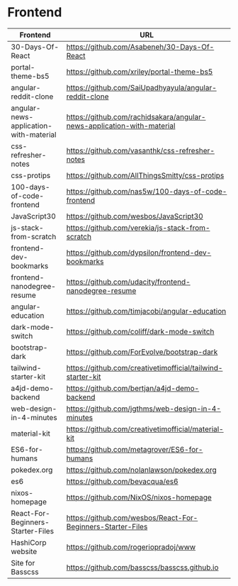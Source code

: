 # Frontend

| Frontend  |                          URL                                                                   |
|-----------|------------------------------------------------------------------------------------------------| 
|30-Days-Of-React|https://github.com/Asabeneh/30-Days-Of-React|
|portal-theme-bs5|https://github.com/xriley/portal-theme-bs5|
|angular-reddit-clone|https://github.com/SaiUpadhyayula/angular-reddit-clone|
|angular-news-application-with-material|https://github.com/rachidsakara/angular-news-application-with-material|
|css-refresher-notes|https://github.com/vasanthk/css-refresher-notes|
|css-protips|https://github.com/AllThingsSmitty/css-protips|
|100-days-of-code-frontend|https://github.com/nas5w/100-days-of-code-frontend|
|JavaScript30|https://github.com/wesbos/JavaScript30|
|js-stack-from-scratch|https://github.com/verekia/js-stack-from-scratch|
|frontend-dev-bookmarks|https://github.com/dypsilon/frontend-dev-bookmarks|
|frontend-nanodegree-resume|https://github.com/udacity/frontend-nanodegree-resume|
|angular-education|https://github.com/timjacobi/angular-education|
|dark-mode-switch|https://github.com/coliff/dark-mode-switch|
|bootstrap-dark|https://github.com/ForEvolve/bootstrap-dark|
|tailwind-starter-kit|https://github.com/creativetimofficial/tailwind-starter-kit|
|a4jd-demo-backend|https://github.com/bertjan/a4jd-demo-backend|
|web-design-in-4-minutes|https://github.com/jgthms/web-design-in-4-minutes|
|material-kit|https://github.com/creativetimofficial/material-kit|
|ES6-for-humans|https://github.com/metagrover/ES6-for-humans|
|pokedex.org|https://github.com/nolanlawson/pokedex.org|
|es6|https://github.com/bevacqua/es6|
|nixos-homepage|https://github.com/NixOS/nixos-homepage|
|React-For-Beginners-Starter-Files|https://github.com/wesbos/React-For-Beginners-Starter-Files|
|HashiCorp website|https://github.com/rogeriopradoj/www|
|Site for Basscss|https://github.com/basscss/basscss.github.io|